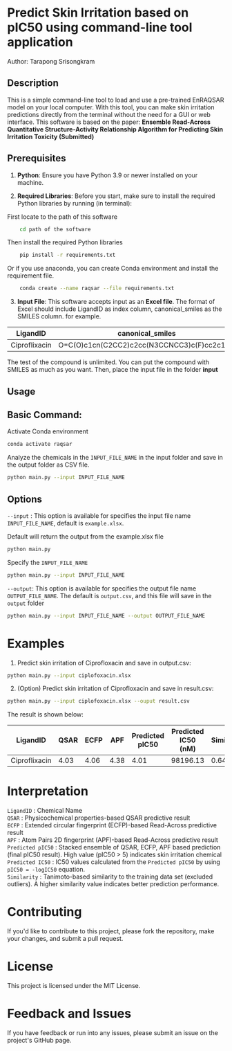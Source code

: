 # Predict Skin Irritation based on pIC50 using command-line tool application

Author: Tarapong Srisongkram

## Description

This is a simple command-line tool to load and use a pre-trained EnRAQSAR model on your local computer. With this tool, you can make skin irritation predictions directly from the terminal without the need for a GUI or web interface. This software is based on the paper: **Ensemble Read-Across Quantitative Structure-Activity Relationship Algorithm for Predicting Skin Irritation Toxicity (Submitted)**

## Prerequisites

1. **Python**: Ensure you have Python 3.9 or newer installed on your machine.

2. **Required Libraries**: Before you start, make sure to install the required Python libraries by running (in terminal):

First locate to the path of this software
```bash
    cd path of the software
```
Then install the required Python libraries

```bash
    pip install -r requirements.txt
```
Or if you use anaconda, you can create Conda environment and install the requirement file.
```bash
    conda create --name raqsar --file requirements.txt
```

3. **Input File**: This software accepts input as an **Excel file**. The format of Excel should include LigandID as index column, canonical_smiles as the SMILES column.
for example.

|  LigandID |  canonical_smiles |
|---|---|
|  Ciproflixacin |  O=C(O)c1cn(C2CC2)c2cc(N3CCNCC3)c(F)cc2c1=O |

The test of the compound is unlimited. You can put the compound with SMILES as much as you want. Then, place the input file in the folder **input**

## Usage

## Basic Command:
Activate Conda environment
```Bash
conda activate raqsar
```
Analyze the chemicals in the `INPUT_FILE_NAME` in the input folder and save in the output folder as CSV file.
```Bash
python main.py --input INPUT_FILE_NAME
```

## Options
`--input` : This option is available for specifies the input file name `INPUT_FILE_NAME`, default is `example.xlsx`. 

Default will return the output from the example.xlsx file 
```Bash
python main.py
```
Specify the `INPUT_FILE_NAME`
```Bash
python main.py --input INPUT_FILE_NAME
```
`--output`: This option is available for specifies the output file name `OUTPUT_FILE_NAME`. The default is `output.csv`, and this file will save in the `output` folder

```Bash
python main.py --input INPUT_FILE_NAME --output OUTPUT_FILE_NAME
```

# Examples

1. Predict skin irritation of Ciprofloxacin and save in output.csv:

```Bash
python main.py --input ciplofoxacin.xlsx
```
2. (Option) Predict skin irritation of Ciprofloxacin and save in result.csv:

```Bash
python main.py --input ciplofoxacin.xlsx --ouput result.csv
```

The result is shown below:

| LigandID  | QSAR | ECFP | APF | Predicted pIC50  |Predicted IC50 (nM) | Similarity  |
|---|---|---|---|---|---|---|
|  Ciproflixacin  | 4.03  | 4.06  | 4.38  | 4.01  |98196.13  | 0.64  |

# Interpretation

`LigandID` : Chemical Name \
`QSAR` : Physicochemical properties-based QSAR predictive result \
`ECFP` : Extended circular fingerprint (ECFP)-based Read-Across predictive result \
`APF`  : Atom Pairs 2D fingerprint (APF)-based Read-Across predictive result \
`Predicted pIC50` : Stacked ensemble of QSAR, ECFP, APF based prediction (final pIC50 result). High value (pIC50 > 5) indicates skin irritation chemical \
`Predicted IC50` : IC50 values calculated from the `Predicted pIC50` by using `pIC50 = -logIC50` equation. \
`Similarity` : Tanimoto-based similarity to the training data set (excluded outliers). A higher similarity value indicates better prediction performance.

# Contributing
If you'd like to contribute to this project, please fork the repository, make your changes, and submit a pull request.

# License
This project is licensed under the MIT License.

# Feedback and Issues
If you have feedback or run into any issues, please submit an issue on the project's GitHub page.